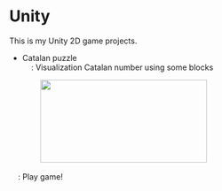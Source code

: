 # Unity

This is my Unity 2D game projects.
<html>
  <body>
      <ul>
        <li>Catalan puzzle <br>
          &nbsp&nbsp&nbsp : Visualization Catalan number using some blocks
        </li>
      </ul>
    <p>&emsp;&emsp;&emsp;&emsp;<img src = "http://cfile27.uf.tistory.com/image/998058395A68BCD6141ACE" width = "300" height = "150"></p> 
    <p>&nbsp&nbsp&nbsp : Play game! <a href="hhttps://sgmath12.github.io/test/"></a></p>
  </body>
</html>
